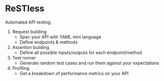 # ReSTless

Automated API testing.

1. Request building
    - Spec your API with YAML mini language
    - Define endpoints & methods
2. Assertion building
    - Define all possible inputs/outputs for each endpoint/method
3. Test runner
    - Generate random test cases and run them against your expectations
4. Profiling
    - Get a breakdown of performance metrics on your API
